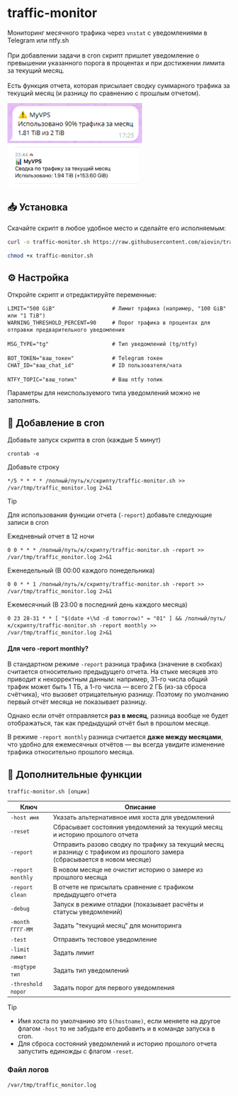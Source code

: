 # traffic-monitor
Мониторинг месячного трафика через `vnstat` с уведомлениями в Telegram или ntfy.sh<br><br>
При добавлении задачи в cron скрипт пришлет уведомление о превышении указанного порога в процентах и при достижении лимита за текущий месяц.<br><br>
Есть функция отчета, которая присылает сводку суммарного трафика за текущий месяц (и разницу по сравнению с прошлым отчетом).

<img src="https://raw.githubusercontent.com/aiovin/traffic-monitor/refs/heads/main/warning.png" height="90px"> <img src="https://raw.githubusercontent.com/aiovin/traffic-monitor/refs/heads/main/report2.jpg" height="95px">

## 📥 Установка

Скачайте скрипт в любое удобное место и сделайте его исполняемым:

```bash
curl -o traffic-monitor.sh https://raw.githubusercontent.com/aiovin/traffic-monitor/refs/heads/main/traffic-monitor.sh
```

```bash
chmod +x traffic-monitor.sh
```

## ⚙️ Настройка

Откройте скрипт и отредактируйте переменные:

```
LIMIT="500 GiB"                  # Лимит трафика (например, "100 GiB" или "1 TiB")
WARNING_THRESHOLD_PERCENT=90     # Порог трафика в процентах для отправки предварительного уведомления

MSG_TYPE="tg"                    # Тип уведомлений (tg/ntfy)

BOT_TOKEN="ваш_токен"            # Telegram токен
CHAT_ID="ваш_chat_id"            # ID пользователя/чата

NTFY_TOPIC="ваш_топик"           # Ваш ntfy топик
```
Параметры для неиспользуемого типа уведомлений можно не заполнять.

## 📅 Добавление в cron
Добавьте запуск скрипта в cron (каждые 5 минут)

```
crontab -e
```

Добавьте строку

```
*/5 * * * * /полный/путь/к/скрипту/traffic-monitor.sh >> /var/tmp/traffic_monitor.log 2>&1
```

> [!TIP]
> Для использования функции отчета (`-report`) добавьте следующие записи в cron
> 
> Ежедневный отчет в 12 ночи
> ```
> 0 0 * * * /полный/путь/к/скрипту/traffic-monitor.sh -report >> /var/tmp/traffic_monitor.log 2>&1
> ```
> Еженедельный (В 00:00 каждого понедельника)
> ```
> 0 0 * * 1 /полный/путь/к/скрипту/traffic-monitor.sh -report >> /var/tmp/traffic_monitor.log 2>&1
> ```
> Ежемесячный (В 23:00 в последний день каждого месяца)
> ```
> 0 23 28-31 * * [ "$(date +\%d -d tomorrow)" = "01" ] && /полный/путь/к/скрипту/traffic-monitor.sh -report monthly >> /var/tmp/traffic_monitor.log 2>&1
> ```
>
> #### Для чего -report monthly?
> В стандартном режиме `-report` разница трафика (значение в скобках) считается относительно предыдущего отчета. На стыке месяцев это приводит к некорректным данным: например, 31-го числа общий трафик может быть 1 ТБ, а 1-го числа — всего 2 ГБ (из-за сброса счётчика), что вызовет отрицательную разницу. Поэтому по умолчанию первый отчёт месяца не показывает разницу.
>
> Однако если отчёт отправляется <b>раз в месяц</b>, разница вообще не будет отображаться, так как предыдущий отчёт был в прошлом месяце.
>
> В режиме `-report monthly` разница считается <b>даже между месяцами</b>, что удобно для ежемесячных отчётов — вы всегда увидите изменение трафика относительно прошлого месяца.

## 🚀 Дополнительные функции

```
traffic-monitor.sh [опции]
```

| Ключ             | Описание                                                              |
| ---------------- | --------------------------------------------------------------------- |
| `-host имя`      | Указать альтернативное имя хоста для уведомлений                    |
| `-reset`         | Сбрасывает состояния уведомлений за текущий месяц и историю прошлого отчета  |
| `-report` | Отправить разово сводку по трафику за текущий месяц и разницу с трафиком из прошлого замера (сбрасывается в новом месяце)    |
| `-report monthly` | В новом месяце не очистит историю о замере из прошлого месяца    |
| `-report clean` | В отчете не присылать сравнение с трафиком предыдущего отчета    |
| `-debug`         | Запуск в режиме отладки (показывает расчёты и статусы уведомлений) |
| `-month ГГГГ-ММ` | Задать "текущий месяц" для мониторинга    |
| `-test` | Отправить тестовое уведомление    |
| `-limit лимит` | Задать лимит    |
| `-msgtype тип` | Задать тип уведомлений    |
| `-threshold порог` | Задать порог для первого уведомления    |

> [!TIP]
> - Имя хоста по умолчанию это `$(hostname)`, если меняете на другое флагом `-host` то не забудьте его добавить и в команде запуска в cron.
> - Для сброса состояний уведомлений и историю прошлого отчета запустить единожды с флагом `-reset`.

### Файл логов

```
/var/tmp/traffic_monitor.log
```
